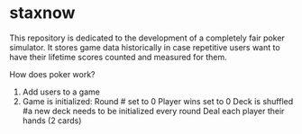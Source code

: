 # staxnow
This repository is dedicated to the development of a completely fair poker simulator. It stores game data historically in case repetitive users want to have their lifetime scores counted and measured for them.

How does poker work?
1. Add users to a game
2. Game is initialized:
    Round # set to 0
    Player wins set to 0
    Deck is shuffled #a new deck needs to be initialized every round
    Deal each player their hands (2 cards) 